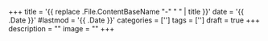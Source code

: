 +++
title = '{{ replace .File.ContentBaseName "-" " " | title }}'
date = '{{ .Date }}'
#lastmod = '{{ .Date }}'
categories = ['']
tags = ['']
draft = true
+++
description = ""
image = ""
+++
